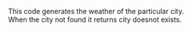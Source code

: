This code generates the weather of the particular city.
<br>
When the city not found it returns city doesnot exists.
